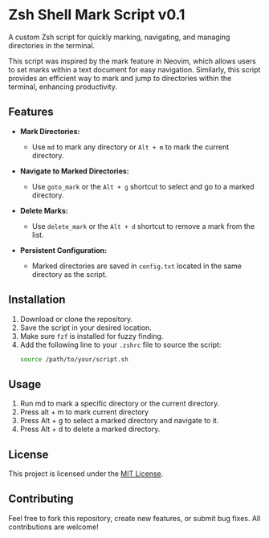 
# Zsh Shell Mark Script v0.1

A custom Zsh script for quickly marking, navigating, and managing directories in the terminal.

This script was inspired by the mark feature in Neovim, which allows users to set marks within a text document for easy navigation. Similarly, this script provides an efficient way to mark and jump to directories within the terminal, enhancing productivity.

## Features

- **Mark Directories:**
  - Use `md` to mark any directory or `Alt + m` to mark the current directory.
  
- **Navigate to Marked Directories:**
  - Use `goto_mark` or the `Alt + g` shortcut to select and go to a marked directory.

- **Delete Marks:**
  - Use `delete_mark` or the `Alt + d` shortcut to remove a mark from the list.

- **Persistent Configuration:**
  - Marked directories are saved in `config.txt` located in the same directory as the script.

## Installation

1. Download or clone the repository.
2. Save the script in your desired location.
3. Make sure `fzf` is installed for fuzzy finding.
4. Add the following line to your `.zshrc` file to source the script:
   ```zsh
   source /path/to/your/script.sh
## Usage
1. Run md to mark a specific directory or the current directory.
2. Press alt + m to mark current directory
3. Press Alt + g to select a marked directory and navigate to it.
4. Press Alt + d to delete a marked directory.

## License
This project is licensed under the [MIT License](LICENSE).

## Contributing
Feel free to fork this repository, create new features, or submit bug fixes. All contributions are welcome!

